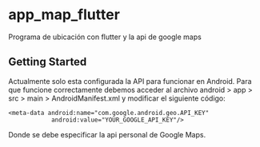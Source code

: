 # app_map_flutter
Programa de ubicación con flutter y la api de google maps

## Getting Started

Actualmente solo esta configurada la API para funcionar en Android.
Para que funcione correctamente debemos acceder al archivo android > app > src > main > AndroidManifest.xml y modificar el siguiente código:

```
<meta-data android:name="com.google.android.geo.API_KEY"
            android:value="YOUR_GOOGLE_API_KEY"/>
```

Donde se debe especificar la api personal de Google Maps.
